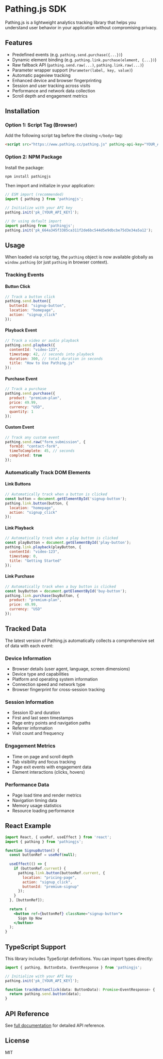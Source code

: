 # Pathing.js SDK

Pathing.js is a lightweight analytics tracking library that helps you understand user behavior in your application without compromising privacy.

## Features

- Predefined events (e.g. `pathing.send.purchase({...})`)
- Dynamic element binding (e.g. `pathing.link.purchase(element, {...})`)
- Raw fallback API (`pathing.send.raw(...)`, `pathing.link.raw(...)`)
- Parameter wrapper support (`Parameter(label, key, value)`)
- Automatic pageview tracking
- Enhanced device and browser fingerprinting
- Session and user tracking across visits
- Performance and network data collection
- Scroll depth and engagement metrics

## Installation

### Option 1: Script Tag (Browser)

Add the following script tag before the closing `</body>` tag:

```html
<script src="https://www.pathing.cc/pathing.js" pathing-api-key="YOUR_API_KEY"></script>
```

### Option 2: NPM Package

Install the package:

```bash
npm install pathingjs
```

Then import and initialize in your application:

```js
// ESM import (recommended)
import { pathing } from 'pathingjs';

// Initialize with your API key
pathing.init('pk_[YOUR_API_KEY]');

// Or using default import
import pathing from 'pathingjs';
pathing.init('pk_664a345f3385ca311f2de6bc544d5e9dbcbe75d3e34a5a12');
```

## Usage

When loaded via script tag, the `pathing` object is now available globally as `window.pathing` (or just `pathing` in browser context).

### Tracking Events

#### Button Click

```js
// Track a button click
pathing.send.button({
  buttonId: "signup-button",
  location: "homepage",
  action: "signup_click"
});
```

#### Playback Event

```js
// Track a video or audio playback
pathing.send.playback({
  contentId: "video-123",
  timestamp: 42, // seconds into playback
  duration: 300, // total duration in seconds
  title: "How to Use Pathing.js"
});
```

#### Purchase Event

```js
// Track a purchase
pathing.send.purchase({
  product: "premium-plan",
  price: 49.99,
  currency: "USD",
  quantity: 1
});
```

#### Custom Event

```js
// Track any custom event
pathing.send.raw("form_submission", {
  formId: "contact-form",
  timeToComplete: 45, // seconds
  completed: true
});
```

### Automatically Track DOM Elements

#### Link Buttons

```js
// Automatically track when a button is clicked
const button = document.getElementById('signup-button');
pathing.link.button(button, {
  location: "homepage",
  action: "signup_click"
});
```

#### Link Playback

```js
// Automatically track when a play button is clicked
const playButton = document.getElementById('play-button');
pathing.link.playback(playButton, {
  contentId: "video-123",
  timestamp: 0,
  title: "Getting Started"
});
```

#### Link Purchase

```js
// Automatically track when a buy button is clicked
const buyButton = document.getElementById('buy-button');
pathing.link.purchase(buyButton, {
  product: "premium-plan",
  price: 49.99,
  currency: "USD"
});
```

## Tracked Data

The latest version of Pathing.js automatically collects a comprehensive set of data with each event:

### Device Information

- Browser details (user agent, language, screen dimensions)
- Device type and capabilities
- Platform and operating system information
- Connection speed and network type
- Browser fingerprint for cross-session tracking

### Session Information

- Session ID and duration
- First and last seen timestamps
- Page entry points and navigation paths
- Referrer information
- Visit count and frequency

### Engagement Metrics

- Time on page and scroll depth
- Tab visibility and focus tracking
- Page exit events with engagement data
- Element interactions (clicks, hovers)

### Performance Data

- Page load time and render metrics
- Navigation timing data
- Memory usage statistics
- Resource loading performance

## React Example

```jsx
import React, { useRef, useEffect } from 'react';
import { pathing } from 'pathingjs';

function SignupButton() {
  const buttonRef = useRef(null);
  
  useEffect(() => {
    if (buttonRef.current) {
      pathing.link.button(buttonRef.current, {
        location: "pricing-page",
        action: "signup_click",
        buttonId: "premium-signup"
      });
    }
  }, [buttonRef]);
  
  return (
    <button ref={buttonRef} className="signup-button">
      Sign Up Now
    </button>
  );
}
```

## TypeScript Support

This library includes TypeScript definitions. You can import types directly:

```ts
import { pathing, ButtonData, EventResponse } from 'pathingjs';

// Initialize with your API key
pathing.init('pk_[YOUR_API_KEY]');

function trackButtonClick(data: ButtonData): Promise<EventResponse> {
  return pathing.send.button(data);
}
```

## API Reference

See [full documentation](https://pathing.cc/docs) for detailed API reference.

## License

MIT
